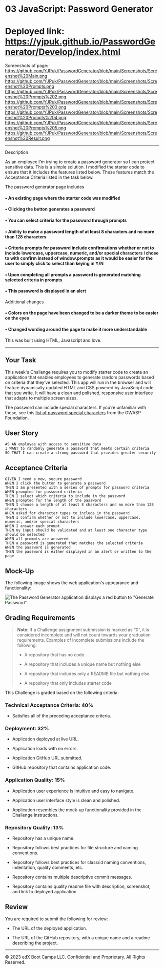 # 03 JavaScript: Password Generator


# Deployed link: https://yjpuk.github.io/PasswordGenerator/Develop/index.html

Screenshots of page: 
https://github.com/YJPuk/PasswordGenerator/blob/main/Screenshots/Screenshot%20Main.png
https://github.com/YJPuk/PasswordGenerator/blob/main/Screenshots/Screenshot%20Prompts.png
https://github.com/YJPuk/PasswordGenerator/blob/main/Screenshots/Screenshot%20Prompts%202.png
https://github.com/YJPuk/PasswordGenerator/blob/main/Screenshots/Screenshot%20Prompts%203.png
https://github.com/YJPuk/PasswordGenerator/blob/main/Screenshots/Screenshot%20Prompts%204.png
https://github.com/YJPuk/PasswordGenerator/blob/main/Screenshots/Screenshot%20Prompts%205.png
https://github.com/YJPuk/PasswordGenerator/blob/main/Screenshots/Screenshot%20Result.png


<hr>

Description

As an employee I'm trying to create a password generator so I can protect sensitive data. This is a simple solution. I modified the starter code to ensure that it includes the features listed below. These features match the Acceptance Criteria listed in the task below. 

The password generator page includes
<h4>&#x2022; An existing page where the starter code was modified</h4>
<h4>&#x2022; Clicking the button generates a password</h4>
<h4>&#x2022; You can select criteria for the password through prompts</h4>
<h4>&#x2022; Ability to make a password length of at least 8 characters and no more than 128 characters</h4>
<h4>&#x2022; Criteria prompts for password include confirmations whether or not to include lowercase, uppercase, numeric, and/or special characters I chose to with confirm instead of window.prompts as it would be easier for the user to simply click to select than keying in Y/N</h4>
<h4>&#x2022; Upon completing all prompts a password is generated matching selected criteria in prompts</h4>
<h4>&#x2022; This password is displayed in an alert</h4>

Additional changes
<h4>&#x2022; Colors on the page have been changed to be a darker theme to be easier on the eyes</h4>
<h4>&#x2022; Changed wording around the page to make it more understandable</h4>

This was built using HTML, Javascript and love.

<hr>

## Your Task

This week's Challenge requires you to modify starter code to create an application that enables employees to generate random passwords based on criteria that they’ve selected. This app will run in the browser and will feature dynamically updated HTML and CSS powered by JavaScript code that you write. It will have a clean and polished, responsive user interface that adapts to multiple screen sizes.

The password can include special characters. If you’re unfamiliar with these, see this [list of password special characters](https://www.owasp.org/index.php/Password_special_characters) from the OWASP Foundation.

## User Story

```
AS AN employee with access to sensitive data
I WANT to randomly generate a password that meets certain criteria
SO THAT I can create a strong password that provides greater security
```

## Acceptance Criteria

```
GIVEN I need a new, secure password
WHEN I click the button to generate a password
THEN I am presented with a series of prompts for password criteria
WHEN prompted for password criteria
THEN I select which criteria to include in the password
WHEN prompted for the length of the password
THEN I choose a length of at least 8 characters and no more than 128 characters
WHEN asked for character types to include in the password
THEN I confirm whether or not to include lowercase, uppercase, numeric, and/or special characters
WHEN I answer each prompt
THEN my input should be validated and at least one character type should be selected
WHEN all prompts are answered
THEN a password is generated that matches the selected criteria
WHEN the password is generated
THEN the password is either displayed in an alert or written to the page
```

## Mock-Up

The following image shows the web application's appearance and functionality:

![The Password Generator application displays a red button to "Generate Password".](./Assets/03-javascript-homework-demo.png)

## Grading Requirements

> **Note**: If a Challenge assignment submission is marked as “0”, it is considered incomplete and will not count towards your graduation requirements. Examples of incomplete submissions include the following:
>
> * A repository that has no code
>
> * A repository that includes a unique name but nothing else
>
> * A repository that includes only a README file but nothing else
>
> * A repository that only includes starter code

This Challenge is graded based on the following criteria: 

### Technical Acceptance Criteria: 40%

* Satisfies all of the preceding acceptance criteria.

### Deployment: 32%

* Application deployed at live URL.

* Application loads with no errors.

* Application GitHub URL submitted.

* GitHub repository that contains application code.

### Application Quality: 15%

* Application user experience is intuitive and easy to navigate.

* Application user interface style is clean and polished.

* Application resembles the mock-up functionality provided in the Challenge instructions.

### Repository Quality: 13%

* Repository has a unique name.

* Repository follows best practices for file structure and naming conventions.

* Repository follows best practices for class/id naming conventions, indentation, quality comments, etc.

* Repository contains multiple descriptive commit messages.

* Repository contains quality readme file with description, screenshot, and link to deployed application.

## Review

You are required to submit the following for review:

* The URL of the deployed application.

* The URL of the GitHub repository, with a unique name and a readme describing the project.

- - -
© 2023 edX Boot Camps LLC. Confidential and Proprietary. All Rights Reserved.
